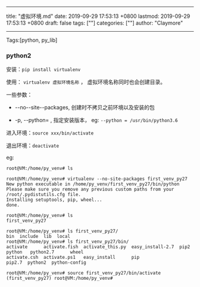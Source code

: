 
---
title: "虚拟环境.md"
date: 2019-09-29 17:53:13 +0800
lastmod: 2019-09-29 17:53:13 +0800
draft: false
tags: [""]
categories: [""]
author: "Claymore"

---
Tags:[python, py_lib]

### python2

安装：`pip install virtualenv`



使用： `virtualenv 虚拟环境名称`   ， 虚拟环境名称同时也会创建目录。

一些参数：

* --no--site--packages, 创建时不拷贝之前环境以及安装的包

* -p, --python= ,  指定安装版本， eg: `--python = /usr/bin/python3.6`



进入环境：`source xxx/bin/activate`

退出环境：`deactivate`



eg:

```shell
root@VM:/home/py_venv# ls

root@VM:/home/py_venv# virtualenv --no-site-packages first_venv_py27
New python executable in /home/py_venv/first_venv_py27/bin/python
Please make sure you remove any previous custom paths from your /root/.pydistutils.cfg file.
Installing setuptools, pip, wheel...
done.

root@VM:/home/py_venv# ls
first_venv_py27

root@VM:/home/py_venv# ls first_venv_py27/
bin  include  lib  local
root@VM:/home/py_venv# ls first_venv_py27/bin/
activate      activate.fish  activate_this.py  easy_install-2.7  pip2    python   python2.7      wheel
activate.csh  activate.ps1   easy_install      pip               pip2.7  python2  python-config

root@VM:/home/py_venv# source first_venv_py27/bin/activate
(first_venv_py27) root@VM:/home/py_venv# 

```


